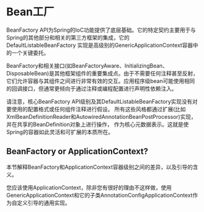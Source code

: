 # Bean工厂
BeanFactory API为Spring的IoC功能提供了底层基础。它的特定契约主要用于与Spring的其他部分和相关的第三方框架的集成，它的DefaultListableBeanFactory
实现是高级别的GenericApplicationContext容器中的一个关键委托。

BeanFactory和相关接口(如BeanFactoryAware、InitializingBean、DisposableBean)是其他框架组件的重要集成点。由于不需要任何注释甚至反射，
它们允许容器与其组件之间进行非常有效的交互。应用程序级bean可能使用相同的回调接口，但通常更倾向于通过注释或编程配置进行声明性依赖注入。

请注意，核心BeanFactory API级别及其DefaultListableBeanFactory实现没有对要使用的配置格式或任何组件注释进行假设。
所有这些风格都通过扩展(比如XmlBeanDefinitionReader和AutowiredAnnotationBeanPostProcessor)实现，并在共享的BeanDefinition对象上进行操作，
作为核心元数据表示。这就是使Spring的容器如此灵活和可扩展的本质所在。

## BeanFactory or ApplicationContext?

本节解释BeanFactory和ApplicationContext容器级别之间的差异，以及引导的含义。

您应该使用ApplicationContext，除非您有很好的理由不这样做，使用GenericApplicationContext和它的子类AnnotationConfigApplicationContext作为自定义引导的通用实现。